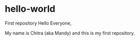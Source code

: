 # hello-world
First repository
Hello Everyone,

My name is Chitra (aka Mandy) and this is my first repository.
